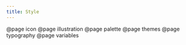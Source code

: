 ```yaml
---
title: Style
---
```


@page icon
@page illustration
@page palette
@page themes
@page typography
@page variables
